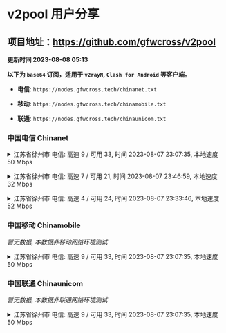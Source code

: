 # v2pool 用户分享
## 项目地址：<https://github.com/gfwcross/v2pool>
**更新时间 2023-08-08 05:13**


**以下为 `base64` 订阅，适用于 `v2rayN`, `Clash for Android` 等客户端。**

- **电信**: `https://nodes.gfwcross.tech/chinanet.txt`

- **移动**: `https://nodes.gfwcross.tech/chinamobile.txt`

- **联通**: `https://nodes.gfwcross.tech/chinaunicom.txt`


### 中国电信 Chinanet
<details><summary>江苏省徐州市 电信: 高速 9 / 可用 33, 时间 2023-08-07 23:07:35, 本地速度 50 Mbps</summary><p>可用节点订阅：https://transfer.sh/O942rXoCjN/running.txt<br>高速节点订阅：https://transfer.sh/TgoiHk9FQW/good.txt<br>低延迟节点订阅：https://transfer.sh/f9KsflASn0/low_delay.txt</p></details>
<p></p><details><summary>江苏省徐州市 电信: 高速 7 / 可用 21, 时间 2023-08-07 23:46:59, 本地速度 32 Mbps</summary><p>可用节点订阅：https://transfer.sh/insHskC0rk/running.txt<br>高速节点订阅：https://transfer.sh/9AmF1gNv0J/good.txt<br>低延迟节点订阅：https://transfer.sh/z9PdR5EMUK/low_delay.txt</p></details>
<p></p><details><summary>江苏省徐州市 电信: 高速 4 / 可用 24, 时间 2023-08-07 23:33:46, 本地速度 52 Mbps</summary><p>可用节点订阅：https://transfer.sh/WjOl8DziT2/running.txt<br>高速节点订阅：https://transfer.sh/XmW4xqKGcT/good.txt<br>低延迟节点订阅：https://transfer.sh/s01a77xiwY/low_delay.txt</p></details>
<p></p>

### 中国移动 Chinamobile
<i>暂无数据, 本数据非移动网络环境测试</i>
<details><summary>江苏省徐州市 电信: 高速 9 / 可用 33, 时间 2023-08-07 23:07:35, 本地速度 50 Mbps</summary><p>可用节点订阅：https://transfer.sh/O942rXoCjN/running.txt<br>高速节点订阅：https://transfer.sh/TgoiHk9FQW/good.txt<br>低延迟节点订阅：https://transfer.sh/f9KsflASn0/low_delay.txt</p></details>
<p></p>

### 中国联通 Chinaunicom
<i>暂无数据, 本数据非联通网络环境测试</i>
<details><summary>江苏省徐州市 电信: 高速 9 / 可用 33, 时间 2023-08-07 23:07:35, 本地速度 50 Mbps</summary><p>可用节点订阅：https://transfer.sh/O942rXoCjN/running.txt<br>高速节点订阅：https://transfer.sh/TgoiHk9FQW/good.txt<br>低延迟节点订阅：https://transfer.sh/f9KsflASn0/low_delay.txt</p></details>
<p></p>